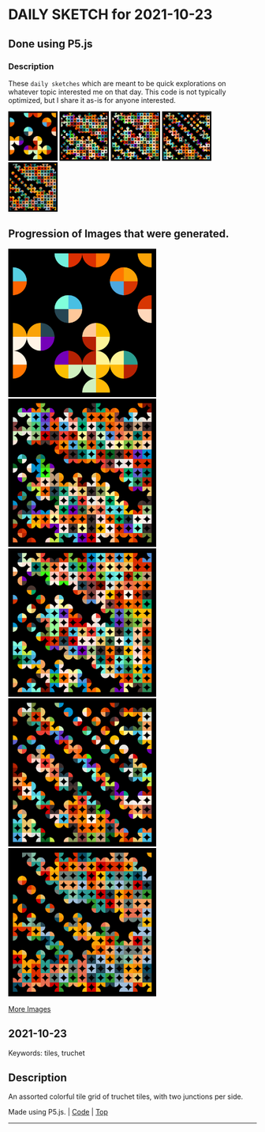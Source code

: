 # DAILY SKETCH for 2021-10-23

## Done using P5.js

### Description

These `daily sketches` which are meant to be quick explorations     on whatever topic interested me on that day. This code is not typically optimized, but I share it as-is     for anyone interested.

<img src = 'images/keep_2021-10-24-15-26-49.png' width = '100'> <img src = 'images/keep_2021-10-24-15-27-20.png' width = '100'> <img src = 'images/keep_2021-10-24-15-30-45.png' width = '100'> <img src = 'images/keep_2021-10-24-15-31-46.png' width = '100'> <img src = 'images/keep_2021-10-24-15-36-11.png' width = '100'> 

## Progression of Images that were generated.

<img src = 'images/keep_2021-10-24-15-26-49.png' width = '300'> 
<img src = 'images/keep_2021-10-24-15-27-20.png' width = '300'> 
<img src = 'images/keep_2021-10-24-15-30-45.png' width = '300'> 
<img src = 'images/keep_2021-10-24-15-31-46.png' width = '300'> 
<img src = 'images/keep_2021-10-24-15-36-11.png' width = '300'> 


[More Images](2021-10-23/images) 


## 2021-10-23
Keywords: tiles, truchet
 

## Description 

 An assorted colorful tile grid of truchet tiles, with two junctions per side.
 

Made using P5.js. | [Code](2021/2021-10-23/) | [Top](#daily-sketches) 

-----


